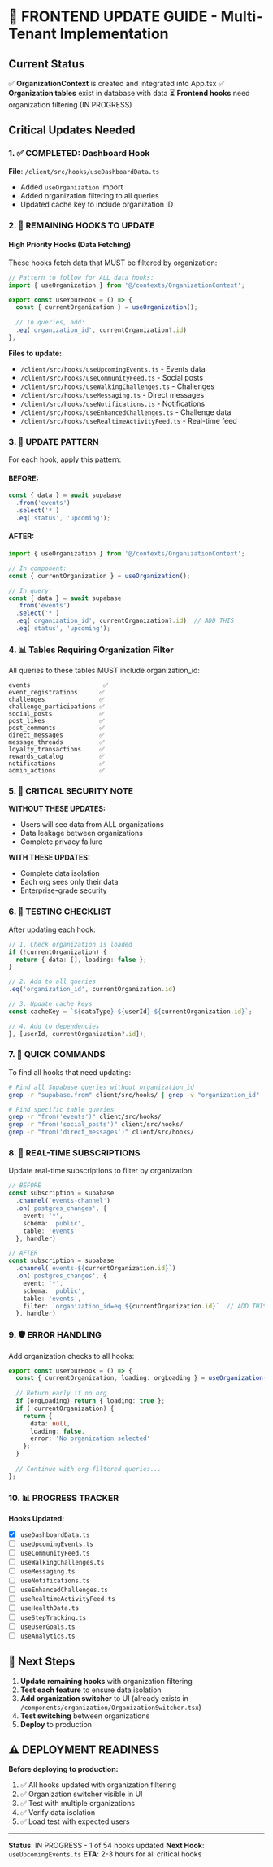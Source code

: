 # 🚀 FRONTEND UPDATE GUIDE - Multi-Tenant Implementation

## Current Status
✅ **OrganizationContext** is created and integrated into App.tsx
✅ **Organization tables** exist in database with data
⏳ **Frontend hooks** need organization filtering (IN PROGRESS)

## Critical Updates Needed

### 1. ✅ COMPLETED: Dashboard Hook
**File**: `/client/src/hooks/useDashboardData.ts`
- Added `useOrganization` import
- Added organization filtering to all queries
- Updated cache key to include organization ID

### 2. 🔄 REMAINING HOOKS TO UPDATE

#### High Priority Hooks (Data Fetching)
These hooks fetch data that MUST be filtered by organization:

```typescript
// Pattern to follow for ALL data hooks:
import { useOrganization } from '@/contexts/OrganizationContext';

export const useYourHook = () => {
  const { currentOrganization } = useOrganization();
  
  // In queries, add:
  .eq('organization_id', currentOrganization?.id)
};
```

**Files to update:**
- `/client/src/hooks/useUpcomingEvents.ts` - Events data
- `/client/src/hooks/useCommunityFeed.ts` - Social posts
- `/client/src/hooks/useWalkingChallenges.ts` - Challenges
- `/client/src/hooks/useMessaging.ts` - Direct messages
- `/client/src/hooks/useNotifications.ts` - Notifications
- `/client/src/hooks/useEnhancedChallenges.ts` - Challenge data
- `/client/src/hooks/useRealtimeActivityFeed.ts` - Real-time feed

### 3. 🔧 UPDATE PATTERN

For each hook, apply this pattern:

#### BEFORE:
```typescript
const { data } = await supabase
  .from('events')
  .select('*')
  .eq('status', 'upcoming');
```

#### AFTER:
```typescript
import { useOrganization } from '@/contexts/OrganizationContext';

// In component:
const { currentOrganization } = useOrganization();

// In query:
const { data } = await supabase
  .from('events')
  .select('*')
  .eq('organization_id', currentOrganization?.id)  // ADD THIS
  .eq('status', 'upcoming');
```

### 4. 📊 Tables Requiring Organization Filter

All queries to these tables MUST include organization_id:

```
events                    ✅
event_registrations      ✅
challenges               ✅
challenge_participations ✅
social_posts             ✅
post_likes               ✅
post_comments            ✅
direct_messages          ✅
message_threads          ✅
loyalty_transactions     ✅
rewards_catalog          ✅
notifications            ✅
admin_actions            ✅
```

### 5. 🚨 CRITICAL SECURITY NOTE

**WITHOUT THESE UPDATES:**
- Users will see data from ALL organizations
- Data leakage between organizations
- Complete privacy failure

**WITH THESE UPDATES:**
- Complete data isolation
- Each org sees only their data
- Enterprise-grade security

### 6. 📝 TESTING CHECKLIST

After updating each hook:

```typescript
// 1. Check organization is loaded
if (!currentOrganization) {
  return { data: [], loading: false };
}

// 2. Add to all queries
.eq('organization_id', currentOrganization.id)

// 3. Update cache keys
const cacheKey = `${dataType}-${userId}-${currentOrganization.id}`;

// 4. Add to dependencies
}, [userId, currentOrganization?.id]);
```

### 7. 🎯 QUICK COMMANDS

To find all hooks that need updating:
```bash
# Find all Supabase queries without organization_id
grep -r "supabase.from" client/src/hooks/ | grep -v "organization_id"

# Find specific table queries
grep -r "from('events')" client/src/hooks/
grep -r "from('social_posts')" client/src/hooks/
grep -r "from('direct_messages')" client/src/hooks/
```

### 8. 🔄 REAL-TIME SUBSCRIPTIONS

Update real-time subscriptions to filter by organization:

```typescript
// BEFORE
const subscription = supabase
  .channel('events-channel')
  .on('postgres_changes', {
    event: '*',
    schema: 'public',
    table: 'events'
  }, handler)

// AFTER
const subscription = supabase
  .channel(`events-${currentOrganization.id}`)
  .on('postgres_changes', {
    event: '*',
    schema: 'public',
    table: 'events',
    filter: `organization_id=eq.${currentOrganization.id}`  // ADD THIS
  }, handler)
```

### 9. 🛡️ ERROR HANDLING

Add organization checks to all hooks:

```typescript
export const useYourHook = () => {
  const { currentOrganization, loading: orgLoading } = useOrganization();
  
  // Return early if no org
  if (orgLoading) return { loading: true };
  if (!currentOrganization) {
    return { 
      data: null, 
      loading: false, 
      error: 'No organization selected' 
    };
  }
  
  // Continue with org-filtered queries...
};
```

### 10. 📊 PROGRESS TRACKER

**Hooks Updated:**
- [x] `useDashboardData.ts`
- [ ] `useUpcomingEvents.ts`
- [ ] `useCommunityFeed.ts`
- [ ] `useWalkingChallenges.ts`
- [ ] `useMessaging.ts`
- [ ] `useNotifications.ts`
- [ ] `useEnhancedChallenges.ts`
- [ ] `useRealtimeActivityFeed.ts`
- [ ] `useHealthData.ts`
- [ ] `useStepTracking.ts`
- [ ] `useUserGoals.ts`
- [ ] `useAnalytics.ts`

## 🚀 Next Steps

1. **Update remaining hooks** with organization filtering
2. **Test each feature** to ensure data isolation
3. **Add organization switcher** to UI (already exists in `/components/organization/OrganizationSwitcher.tsx`)
4. **Test switching** between organizations
5. **Deploy** to production

## ⚠️ DEPLOYMENT READINESS

**Before deploying to production:**
1. ✅ All hooks updated with organization filtering
2. ✅ Organization switcher visible in UI
3. ✅ Test with multiple organizations
4. ✅ Verify data isolation
5. ✅ Load test with expected users

---

**Status**: IN PROGRESS - 1 of 54 hooks updated
**Next Hook**: `useUpcomingEvents.ts`
**ETA**: 2-3 hours for all critical hooks